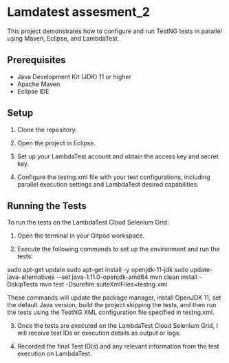 # Lamdatest assesment_2

This project demonstrates how to configure and run TestNG tests in parallel using Maven, Eclipse, and LambdaTest.

## Prerequisites

- Java Development Kit (JDK) 11 or higher
- Apache Maven
- Eclipse IDE

## Setup

1. Clone the repository:

2. Open the project in Eclipse.

3. Set up your LambdaTest account and obtain the access key and secret key.

4. Configure the testng.xml file with your test configurations, including parallel execution settings 
   and LambdaTest desired capabilities.
   
## Running the Tests

To run the tests on the LambdaTest Cloud Selenium Grid:

1. Open the terminal in your Gitpod workspace.

2. Execute the following commands to set up the environment and run the tests:

sudo apt-get update
sudo apt-get install -y openjdk-11-jdk
sudo update-java-alternatives --set java-1.11.0-openjdk-amd64
mvn clean install -DskipTests
mvn test -Dsurefire.suiteXmlFiles=testng.xml

These commands will update the package manager, install OpenJDK 11, set the default Java version, build the project skipping the tests, and then run the tests using the TestNG XML configuration file specified in testng.xml.

3. Once the tests are executed on the LambdaTest Cloud Selenium Grid, I will receive test IDs or           	execution details as output or logs.

4. Recorded the final Test ID(s) and any relevant information from the test execution on LambdaTest.
	